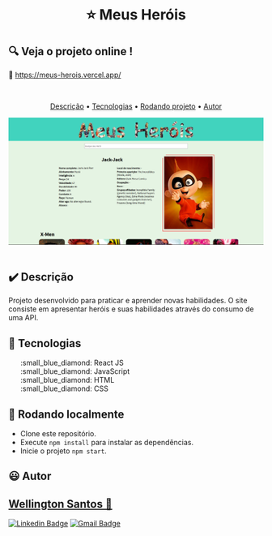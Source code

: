 # <p align="center"> :star: Meus Heróis</p>

## :mag: Veja o projeto online !

:link: <a href="https://meus-herois.vercel.app/" target="_blank">https://meus-herois.vercel.app/</a>

<br>
<p align="center">
 <a href="#heavy_check_mark-Descrição">Descrição</a> •
 <a href="#hammer-Tecnologias">Tecnologias</a> •
 <a href="#game_die-Rodando-localmente">Rodando projeto</a> •
 <a href="#smiley-autor">Autor</a>
</p>

<img src="https://github.com/WSantos79/MeusHerois/blob/master/public/screen.png"><br><br>

## :heavy_check_mark: **Descrição**

Projeto desenvolvido para praticar e aprender novas habilidades. O site consiste em apresentar heróis e suas habilidades através do consumo de uma API.

## :hammer: **Tecnologias**

<ul type="none">
<li>:small_blue_diamond: React JS</li>
<li>:small_blue_diamond: JavaScript</li>
<li>:small_blue_diamond: HTML</li>
<li>:small_blue_diamond: CSS</li>
</ul>

## :game_die: Rodando localmente

+ Clone este repositório.
+ Execute `npm install` para instalar as dependências.
+ Inicie o projeto `npm start`.

## :smiley: Autor

## <a href="https://github.com/WSantos79">Wellington Santos 🚀</a>

[![Linkedin Badge](https://img.shields.io/badge/-WellingtonSantos79-blue?style=flat-square&logo=Linkedin&logoColor=white&link=https://www.linkedin.com/in/wellingtonsantos79/)](https://www.linkedin.com/in/wellingtonsantos79/) 
[![Gmail Badge](https://img.shields.io/badge/-WellingtonSantos7799@gmail.com-c14438?style=flat-square&logo=Gmail&logoColor=white&link=mailto:wellingtonsantos7799@gmail.com)](mailto:wellingtonsantos7799@gmail.com)











